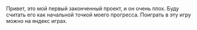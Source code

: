 Привет, это мой первый законченный проект, и он очень плох. Буду считать его как начальной точкой моего прогресса.
Поиграть в эту игру можно на яндекс играх.
